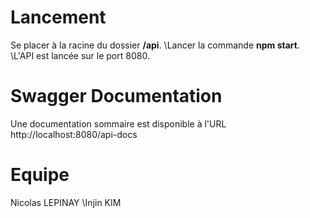# Lancement
Se placer à la racine du dossier **/api**.
\Lancer la commande **npm start**.
\L'API est lancée sur le port 8080.

# Swagger Documentation
Une documentation sommaire est disponible à l'URL http://localhost:8080/api-docs

# Equipe
Nicolas LEPINAY
\Injin KIM